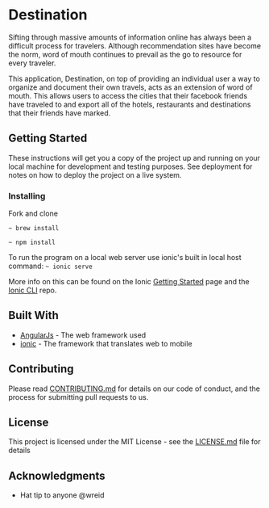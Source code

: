 
# Destination

Sifting through massive amounts of information online has always been a difficult process for travelers. Although recommendation sites have become the norm, word of mouth continues to prevail as the go to resource for every traveler.

This application, Destination, on top of providing an individual user a way to organize and document their own travels, acts as an extension of word of mouth. This allows users to access the cities that their facebook friends have traveled to and export all of the hotels, restaurants and destinations that their friends have marked.

## Getting Started

These instructions will get you a copy of the project up and running on your local machine for development and testing purposes. See deployment for notes on how to deploy the project on a live system.

### Installing

Fork and clone

`~ brew install`

`~ npm install`

To run the program on a local web server use ionic's built in local host command: `~ ionic serve`

More info on this can be found on the Ionic [Getting Started](http://ionicframework.com/getting-started) page and the [Ionic CLI](https://github.com/driftyco/ionic-cli) repo.

## Built With

* [AngularJs](https://code.angularjs.org/1.6.5/docs/api) - The web framework used
* [ionic](https://ionicframework.com/docs/v1/) - The framework that translates web to mobile

## Contributing

Please read [CONTRIBUTING.md](https://gist.github.com/PurpleBooth/b24679402957c63ec426) for details on our code of conduct, and the process for submitting pull requests to us.

## License

This project is licensed under the MIT License - see the [LICENSE.md](LICENSE.md) file for details

## Acknowledgments

* Hat tip to anyone @wreid
